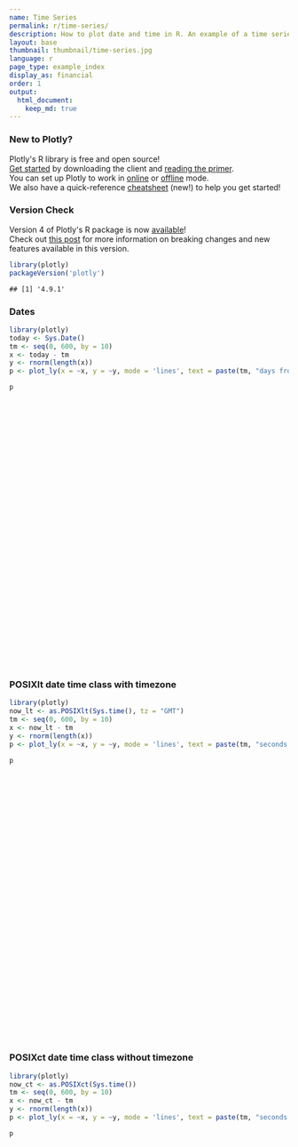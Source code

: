 ```yaml
---
name: Time Series
permalink: r/time-series/
description: How to plot date and time in R. An example of a time series plot with the POSIXct and Sys.Date classes.
layout: base
thumbnail: thumbnail/time-series.jpg
language: r
page_type: example_index
display_as: financial
order: 1
output:
  html_document:
    keep_md: true
---
```




### New to Plotly?

Plotly's R library is free and open source!<br>
[Get started](https://plot.ly/r/getting-started/) by downloading the client and [reading the primer](https://plot.ly/r/getting-started/).<br>
You can set up Plotly to work in [online](https://plot.ly/r/getting-started/#hosting-graphs-in-your-online-plotly-account) or [offline](https://plot.ly/r/offline/) mode.<br>
We also have a quick-reference [cheatsheet](https://images.plot.ly/plotly-documentation/images/r_cheat_sheet.pdf) (new!) to help you get started!

### Version Check

Version 4 of Plotly's R package is now [available](https://plot.ly/r/getting-started/#installation)!<br>
Check out [this post](http://moderndata.plot.ly/upgrading-to-plotly-4-0-and-above/) for more information on breaking changes and new features available in this version.

```r
library(plotly)
packageVersion('plotly')
```

```
## [1] '4.9.1'
```

### Dates


```r
library(plotly)
today <- Sys.Date()
tm <- seq(0, 600, by = 10)
x <- today - tm
y <- rnorm(length(x))
p <- plot_ly(x = ~x, y = ~y, mode = 'lines', text = paste(tm, "days from today"))

p
```

<div id="htmlwidget-a42cfbd0e52a036d6a75" style="width:672px;height:480px;" class="plotly html-widget"></div>
<script type="application/json" data-for="htmlwidget-a42cfbd0e52a036d6a75">{"x":{"visdat":{"1cf5101d6c91":["function () ","plotlyVisDat"]},"cur_data":"1cf5101d6c91","attrs":{"1cf5101d6c91":{"x":{},"y":{},"mode":"lines","text":["0 days from today","10 days from today","20 days from today","30 days from today","40 days from today","50 days from today","60 days from today","70 days from today","80 days from today","90 days from today","100 days from today","110 days from today","120 days from today","130 days from today","140 days from today","150 days from today","160 days from today","170 days from today","180 days from today","190 days from today","200 days from today","210 days from today","220 days from today","230 days from today","240 days from today","250 days from today","260 days from today","270 days from today","280 days from today","290 days from today","300 days from today","310 days from today","320 days from today","330 days from today","340 days from today","350 days from today","360 days from today","370 days from today","380 days from today","390 days from today","400 days from today","410 days from today","420 days from today","430 days from today","440 days from today","450 days from today","460 days from today","470 days from today","480 days from today","490 days from today","500 days from today","510 days from today","520 days from today","530 days from today","540 days from today","550 days from today","560 days from today","570 days from today","580 days from today","590 days from today","600 days from today"],"alpha_stroke":1,"sizes":[10,100],"spans":[1,20]}},"layout":{"margin":{"b":40,"l":60,"t":25,"r":10},"xaxis":{"domain":[0,1],"automargin":true,"title":"x"},"yaxis":{"domain":[0,1],"automargin":true,"title":"y"},"hovermode":"closest","showlegend":false},"source":"A","config":{"showSendToCloud":false},"data":[{"x":["2020-01-22","2020-01-12","2020-01-02","2019-12-23","2019-12-13","2019-12-03","2019-11-23","2019-11-13","2019-11-03","2019-10-24","2019-10-14","2019-10-04","2019-09-24","2019-09-14","2019-09-04","2019-08-25","2019-08-15","2019-08-05","2019-07-26","2019-07-16","2019-07-06","2019-06-26","2019-06-16","2019-06-06","2019-05-27","2019-05-17","2019-05-07","2019-04-27","2019-04-17","2019-04-07","2019-03-28","2019-03-18","2019-03-08","2019-02-26","2019-02-16","2019-02-06","2019-01-27","2019-01-17","2019-01-07","2018-12-28","2018-12-18","2018-12-08","2018-11-28","2018-11-18","2018-11-08","2018-10-29","2018-10-19","2018-10-09","2018-09-29","2018-09-19","2018-09-09","2018-08-30","2018-08-20","2018-08-10","2018-07-31","2018-07-21","2018-07-11","2018-07-01","2018-06-21","2018-06-11","2018-06-01"],"y":[0.615367071554764,1.05555708954482,1.08741438423963,-0.162237393967312,0.661326535643347,2.25609151564957,1.11481176207792,-0.868865203383714,-0.0439378782636331,-1.59193407681878,-0.854824411014407,-0.0585747173516337,-0.0438751751786596,1.74155688567859,-1.05267398161016,0.718562317473034,1.09383021348565,-1.13985987083072,-0.408316335537427,-1.28400496636267,-0.729002958000407,-0.0617990167473768,-0.749980820067459,0.0629433567080601,-2.07667314196412,-0.981895346957215,2.76362057943046,-1.24178908293149,0.426620933913313,0.584257092211857,-0.320087450087444,-1.46501382546312,0.414441610705256,-1.19813697290623,-0.762565239606339,1.37537285412867,-1.38117128099539,0.255479065782013,-1.10665195145223,-1.12995151067131,-1.09070739256751,-1.17755066907742,0.385277719605884,-0.643633477445307,0.625589107099779,0.720028113320036,0.28461375794645,-0.203678165578962,0.0300834041081115,-0.678776720160677,-1.55883033334734,-0.121865039040512,0.37835319756528,-0.451128553234047,-1.84704687484131,-0.273316876542816,1.86663634896109,0.486163624478481,0.138164917145499,-1.36033153115782,0.516704551496844],"mode":"lines","text":["0 days from today","10 days from today","20 days from today","30 days from today","40 days from today","50 days from today","60 days from today","70 days from today","80 days from today","90 days from today","100 days from today","110 days from today","120 days from today","130 days from today","140 days from today","150 days from today","160 days from today","170 days from today","180 days from today","190 days from today","200 days from today","210 days from today","220 days from today","230 days from today","240 days from today","250 days from today","260 days from today","270 days from today","280 days from today","290 days from today","300 days from today","310 days from today","320 days from today","330 days from today","340 days from today","350 days from today","360 days from today","370 days from today","380 days from today","390 days from today","400 days from today","410 days from today","420 days from today","430 days from today","440 days from today","450 days from today","460 days from today","470 days from today","480 days from today","490 days from today","500 days from today","510 days from today","520 days from today","530 days from today","540 days from today","550 days from today","560 days from today","570 days from today","580 days from today","590 days from today","600 days from today"],"type":"scatter","marker":{"color":"rgba(31,119,180,1)","line":{"color":"rgba(31,119,180,1)"}},"error_y":{"color":"rgba(31,119,180,1)"},"error_x":{"color":"rgba(31,119,180,1)"},"line":{"color":"rgba(31,119,180,1)"},"xaxis":"x","yaxis":"y","frame":null}],"highlight":{"on":"plotly_click","persistent":false,"dynamic":false,"selectize":false,"opacityDim":0.2,"selected":{"opacity":1},"debounce":0},"shinyEvents":["plotly_hover","plotly_click","plotly_selected","plotly_relayout","plotly_brushed","plotly_brushing","plotly_clickannotation","plotly_doubleclick","plotly_deselect","plotly_afterplot","plotly_sunburstclick"],"base_url":"https://plot.ly"},"evals":[],"jsHooks":[]}</script>

### POSIXlt date time class with timezone


```r
library(plotly)
now_lt <- as.POSIXlt(Sys.time(), tz = "GMT")
tm <- seq(0, 600, by = 10)
x <- now_lt - tm
y <- rnorm(length(x))
p <- plot_ly(x = ~x, y = ~y, mode = 'lines', text = paste(tm, "seconds from now in GMT"))

p
```

<div id="htmlwidget-edb4ad07601aa4954207" style="width:672px;height:480px;" class="plotly html-widget"></div>
<script type="application/json" data-for="htmlwidget-edb4ad07601aa4954207">{"x":{"visdat":{"1cf55880af7a":["function () ","plotlyVisDat"]},"cur_data":"1cf55880af7a","attrs":{"1cf55880af7a":{"x":{},"y":{},"mode":"lines","text":["0 seconds from now in GMT","10 seconds from now in GMT","20 seconds from now in GMT","30 seconds from now in GMT","40 seconds from now in GMT","50 seconds from now in GMT","60 seconds from now in GMT","70 seconds from now in GMT","80 seconds from now in GMT","90 seconds from now in GMT","100 seconds from now in GMT","110 seconds from now in GMT","120 seconds from now in GMT","130 seconds from now in GMT","140 seconds from now in GMT","150 seconds from now in GMT","160 seconds from now in GMT","170 seconds from now in GMT","180 seconds from now in GMT","190 seconds from now in GMT","200 seconds from now in GMT","210 seconds from now in GMT","220 seconds from now in GMT","230 seconds from now in GMT","240 seconds from now in GMT","250 seconds from now in GMT","260 seconds from now in GMT","270 seconds from now in GMT","280 seconds from now in GMT","290 seconds from now in GMT","300 seconds from now in GMT","310 seconds from now in GMT","320 seconds from now in GMT","330 seconds from now in GMT","340 seconds from now in GMT","350 seconds from now in GMT","360 seconds from now in GMT","370 seconds from now in GMT","380 seconds from now in GMT","390 seconds from now in GMT","400 seconds from now in GMT","410 seconds from now in GMT","420 seconds from now in GMT","430 seconds from now in GMT","440 seconds from now in GMT","450 seconds from now in GMT","460 seconds from now in GMT","470 seconds from now in GMT","480 seconds from now in GMT","490 seconds from now in GMT","500 seconds from now in GMT","510 seconds from now in GMT","520 seconds from now in GMT","530 seconds from now in GMT","540 seconds from now in GMT","550 seconds from now in GMT","560 seconds from now in GMT","570 seconds from now in GMT","580 seconds from now in GMT","590 seconds from now in GMT","600 seconds from now in GMT"],"alpha_stroke":1,"sizes":[10,100],"spans":[1,20]}},"layout":{"margin":{"b":40,"l":60,"t":25,"r":10},"xaxis":{"domain":[0,1],"automargin":true,"title":"x"},"yaxis":{"domain":[0,1],"automargin":true,"title":"y"},"hovermode":"closest","showlegend":false},"source":"A","config":{"showSendToCloud":false},"data":[{"x":["2020-01-22 20:43:21","2020-01-22 20:43:11","2020-01-22 20:43:01","2020-01-22 20:42:51","2020-01-22 20:42:41","2020-01-22 20:42:31","2020-01-22 20:42:21","2020-01-22 20:42:11","2020-01-22 20:42:01","2020-01-22 20:41:51","2020-01-22 20:41:41","2020-01-22 20:41:31","2020-01-22 20:41:21","2020-01-22 20:41:11","2020-01-22 20:41:01","2020-01-22 20:40:51","2020-01-22 20:40:41","2020-01-22 20:40:31","2020-01-22 20:40:21","2020-01-22 20:40:11","2020-01-22 20:40:01","2020-01-22 20:39:51","2020-01-22 20:39:41","2020-01-22 20:39:31","2020-01-22 20:39:21","2020-01-22 20:39:11","2020-01-22 20:39:01","2020-01-22 20:38:51","2020-01-22 20:38:41","2020-01-22 20:38:31","2020-01-22 20:38:21","2020-01-22 20:38:11","2020-01-22 20:38:01","2020-01-22 20:37:51","2020-01-22 20:37:41","2020-01-22 20:37:31","2020-01-22 20:37:21","2020-01-22 20:37:11","2020-01-22 20:37:01","2020-01-22 20:36:51","2020-01-22 20:36:41","2020-01-22 20:36:31","2020-01-22 20:36:21","2020-01-22 20:36:11","2020-01-22 20:36:01","2020-01-22 20:35:51","2020-01-22 20:35:41","2020-01-22 20:35:31","2020-01-22 20:35:21","2020-01-22 20:35:11","2020-01-22 20:35:01","2020-01-22 20:34:51","2020-01-22 20:34:41","2020-01-22 20:34:31","2020-01-22 20:34:21","2020-01-22 20:34:11","2020-01-22 20:34:01","2020-01-22 20:33:51","2020-01-22 20:33:41","2020-01-22 20:33:31","2020-01-22 20:33:21"],"y":[-0.594909075358955,0.0586268598078226,0.577948406690683,1.16981728458786,0.0530471428525459,0.0973523272662228,-0.363512173261648,0.755103613555093,-0.729047947283767,-1.96933044035895,0.153087234589526,0.195140369328074,0.449209663629952,1.10383048261674,0.12554431636568,-0.742619193439515,0.705918714939398,-0.438069396206462,1.2128391469443,-0.839209733922881,0.187218144880451,0.965514882587642,-0.104185637499082,-0.384324929977686,-2.81471855710049,0.980002434680325,1.70815542167906,-1.90119885771655,-1.66693106054966,0.116939646236933,0.687465332066376,-0.980691266133812,1.27585307911089,0.466289725320544,0.820708891952452,-1.144054166988,-0.62405322778533,-0.624595846698693,0.0504206259649034,0.733197496752386,-0.618990315850302,-1.03881132153566,1.52778689845692,1.24031138119639,-0.896893661769866,1.08111292749783,0.64086895194924,-1.40938100785971,-0.808414712007407,-0.395347681724114,-0.985013570808442,-1.12446893863101,1.96828558846306,-1.19861450747438,0.671297550376216,0.165850470175195,-1.44863169909349,1.0702718967982,-0.849960659285439,2.04983252295076,-1.18756262418981],"mode":"lines","text":["0 seconds from now in GMT","10 seconds from now in GMT","20 seconds from now in GMT","30 seconds from now in GMT","40 seconds from now in GMT","50 seconds from now in GMT","60 seconds from now in GMT","70 seconds from now in GMT","80 seconds from now in GMT","90 seconds from now in GMT","100 seconds from now in GMT","110 seconds from now in GMT","120 seconds from now in GMT","130 seconds from now in GMT","140 seconds from now in GMT","150 seconds from now in GMT","160 seconds from now in GMT","170 seconds from now in GMT","180 seconds from now in GMT","190 seconds from now in GMT","200 seconds from now in GMT","210 seconds from now in GMT","220 seconds from now in GMT","230 seconds from now in GMT","240 seconds from now in GMT","250 seconds from now in GMT","260 seconds from now in GMT","270 seconds from now in GMT","280 seconds from now in GMT","290 seconds from now in GMT","300 seconds from now in GMT","310 seconds from now in GMT","320 seconds from now in GMT","330 seconds from now in GMT","340 seconds from now in GMT","350 seconds from now in GMT","360 seconds from now in GMT","370 seconds from now in GMT","380 seconds from now in GMT","390 seconds from now in GMT","400 seconds from now in GMT","410 seconds from now in GMT","420 seconds from now in GMT","430 seconds from now in GMT","440 seconds from now in GMT","450 seconds from now in GMT","460 seconds from now in GMT","470 seconds from now in GMT","480 seconds from now in GMT","490 seconds from now in GMT","500 seconds from now in GMT","510 seconds from now in GMT","520 seconds from now in GMT","530 seconds from now in GMT","540 seconds from now in GMT","550 seconds from now in GMT","560 seconds from now in GMT","570 seconds from now in GMT","580 seconds from now in GMT","590 seconds from now in GMT","600 seconds from now in GMT"],"type":"scatter","marker":{"color":"rgba(31,119,180,1)","line":{"color":"rgba(31,119,180,1)"}},"error_y":{"color":"rgba(31,119,180,1)"},"error_x":{"color":"rgba(31,119,180,1)"},"line":{"color":"rgba(31,119,180,1)"},"xaxis":"x","yaxis":"y","frame":null}],"highlight":{"on":"plotly_click","persistent":false,"dynamic":false,"selectize":false,"opacityDim":0.2,"selected":{"opacity":1},"debounce":0},"shinyEvents":["plotly_hover","plotly_click","plotly_selected","plotly_relayout","plotly_brushed","plotly_brushing","plotly_clickannotation","plotly_doubleclick","plotly_deselect","plotly_afterplot","plotly_sunburstclick"],"base_url":"https://plot.ly"},"evals":[],"jsHooks":[]}</script>

### POSIXct date time class without timezone


```r
library(plotly)
now_ct <- as.POSIXct(Sys.time())
tm <- seq(0, 600, by = 10)
x <- now_ct - tm
y <- rnorm(length(x))
p <- plot_ly(x = ~x, y = ~y, mode = 'lines', text = paste(tm, "seconds from now in", Sys.timezone()))

p
```

<div id="htmlwidget-928bcd1961527b76c90f" style="width:672px;height:480px;" class="plotly html-widget"></div>
<script type="application/json" data-for="htmlwidget-928bcd1961527b76c90f">{"x":{"visdat":{"1cf522af4ca0":["function () ","plotlyVisDat"]},"cur_data":"1cf522af4ca0","attrs":{"1cf522af4ca0":{"x":{},"y":{},"mode":"lines","text":["0 seconds from now in Etc/UTC","10 seconds from now in Etc/UTC","20 seconds from now in Etc/UTC","30 seconds from now in Etc/UTC","40 seconds from now in Etc/UTC","50 seconds from now in Etc/UTC","60 seconds from now in Etc/UTC","70 seconds from now in Etc/UTC","80 seconds from now in Etc/UTC","90 seconds from now in Etc/UTC","100 seconds from now in Etc/UTC","110 seconds from now in Etc/UTC","120 seconds from now in Etc/UTC","130 seconds from now in Etc/UTC","140 seconds from now in Etc/UTC","150 seconds from now in Etc/UTC","160 seconds from now in Etc/UTC","170 seconds from now in Etc/UTC","180 seconds from now in Etc/UTC","190 seconds from now in Etc/UTC","200 seconds from now in Etc/UTC","210 seconds from now in Etc/UTC","220 seconds from now in Etc/UTC","230 seconds from now in Etc/UTC","240 seconds from now in Etc/UTC","250 seconds from now in Etc/UTC","260 seconds from now in Etc/UTC","270 seconds from now in Etc/UTC","280 seconds from now in Etc/UTC","290 seconds from now in Etc/UTC","300 seconds from now in Etc/UTC","310 seconds from now in Etc/UTC","320 seconds from now in Etc/UTC","330 seconds from now in Etc/UTC","340 seconds from now in Etc/UTC","350 seconds from now in Etc/UTC","360 seconds from now in Etc/UTC","370 seconds from now in Etc/UTC","380 seconds from now in Etc/UTC","390 seconds from now in Etc/UTC","400 seconds from now in Etc/UTC","410 seconds from now in Etc/UTC","420 seconds from now in Etc/UTC","430 seconds from now in Etc/UTC","440 seconds from now in Etc/UTC","450 seconds from now in Etc/UTC","460 seconds from now in Etc/UTC","470 seconds from now in Etc/UTC","480 seconds from now in Etc/UTC","490 seconds from now in Etc/UTC","500 seconds from now in Etc/UTC","510 seconds from now in Etc/UTC","520 seconds from now in Etc/UTC","530 seconds from now in Etc/UTC","540 seconds from now in Etc/UTC","550 seconds from now in Etc/UTC","560 seconds from now in Etc/UTC","570 seconds from now in Etc/UTC","580 seconds from now in Etc/UTC","590 seconds from now in Etc/UTC","600 seconds from now in Etc/UTC"],"alpha_stroke":1,"sizes":[10,100],"spans":[1,20]}},"layout":{"margin":{"b":40,"l":60,"t":25,"r":10},"xaxis":{"domain":[0,1],"automargin":true,"title":"x"},"yaxis":{"domain":[0,1],"automargin":true,"title":"y"},"hovermode":"closest","showlegend":false},"source":"A","config":{"showSendToCloud":false},"data":[{"x":["2020-01-22 20:43:21","2020-01-22 20:43:11","2020-01-22 20:43:01","2020-01-22 20:42:51","2020-01-22 20:42:41","2020-01-22 20:42:31","2020-01-22 20:42:21","2020-01-22 20:42:11","2020-01-22 20:42:01","2020-01-22 20:41:51","2020-01-22 20:41:41","2020-01-22 20:41:31","2020-01-22 20:41:21","2020-01-22 20:41:11","2020-01-22 20:41:01","2020-01-22 20:40:51","2020-01-22 20:40:41","2020-01-22 20:40:31","2020-01-22 20:40:21","2020-01-22 20:40:11","2020-01-22 20:40:01","2020-01-22 20:39:51","2020-01-22 20:39:41","2020-01-22 20:39:31","2020-01-22 20:39:21","2020-01-22 20:39:11","2020-01-22 20:39:01","2020-01-22 20:38:51","2020-01-22 20:38:41","2020-01-22 20:38:31","2020-01-22 20:38:21","2020-01-22 20:38:11","2020-01-22 20:38:01","2020-01-22 20:37:51","2020-01-22 20:37:41","2020-01-22 20:37:31","2020-01-22 20:37:21","2020-01-22 20:37:11","2020-01-22 20:37:01","2020-01-22 20:36:51","2020-01-22 20:36:41","2020-01-22 20:36:31","2020-01-22 20:36:21","2020-01-22 20:36:11","2020-01-22 20:36:01","2020-01-22 20:35:51","2020-01-22 20:35:41","2020-01-22 20:35:31","2020-01-22 20:35:21","2020-01-22 20:35:11","2020-01-22 20:35:01","2020-01-22 20:34:51","2020-01-22 20:34:41","2020-01-22 20:34:31","2020-01-22 20:34:21","2020-01-22 20:34:11","2020-01-22 20:34:01","2020-01-22 20:33:51","2020-01-22 20:33:41","2020-01-22 20:33:31","2020-01-22 20:33:21"],"y":[-1.91838089408462,-0.378413087507687,-0.71191191298628,-0.61036266645303,0.256739142183364,-0.396237558100462,0.135756590815147,0.173484600517268,-0.26576578016955,-1.39168914037996,-0.365039843740715,-0.0125536026755498,-0.290151010135345,-1.58150923384697,-0.0708419037517437,0.118668687973458,0.896920915088389,1.51548896984445,1.1403094125977,-0.106062320330615,0.391318683279242,-1.7738016144704,-2.21416514705009,-0.565380239831693,0.850046432411901,-0.126041197068293,0.699714516169617,0.74878764285481,-1.31630416029525,-1.44790833404305,-0.232055531753657,0.428927681462125,0.832816041729413,-0.410126733593297,1.24791070366174,0.440093689492653,0.2939735538087,-1.6171764021304,-0.567800401114263,-0.059492125757841,-1.26934017757812,1.12589868982293,1.53059481962127,1.5180702566538,-1.86050731717331,1.18385689632106,0.931878650803027,-0.590014354824342,-0.192470963254985,0.0606323862952426,-0.468406768572353,-1.2574561491537,-1.10696667886195,-1.36559154608188,-0.62458209362802,-0.371359203235351,-1.94789829189172,1.15883967942359,0.0402580276612796,-1.21236201491897,0.0604549066277522],"mode":"lines","text":["0 seconds from now in Etc/UTC","10 seconds from now in Etc/UTC","20 seconds from now in Etc/UTC","30 seconds from now in Etc/UTC","40 seconds from now in Etc/UTC","50 seconds from now in Etc/UTC","60 seconds from now in Etc/UTC","70 seconds from now in Etc/UTC","80 seconds from now in Etc/UTC","90 seconds from now in Etc/UTC","100 seconds from now in Etc/UTC","110 seconds from now in Etc/UTC","120 seconds from now in Etc/UTC","130 seconds from now in Etc/UTC","140 seconds from now in Etc/UTC","150 seconds from now in Etc/UTC","160 seconds from now in Etc/UTC","170 seconds from now in Etc/UTC","180 seconds from now in Etc/UTC","190 seconds from now in Etc/UTC","200 seconds from now in Etc/UTC","210 seconds from now in Etc/UTC","220 seconds from now in Etc/UTC","230 seconds from now in Etc/UTC","240 seconds from now in Etc/UTC","250 seconds from now in Etc/UTC","260 seconds from now in Etc/UTC","270 seconds from now in Etc/UTC","280 seconds from now in Etc/UTC","290 seconds from now in Etc/UTC","300 seconds from now in Etc/UTC","310 seconds from now in Etc/UTC","320 seconds from now in Etc/UTC","330 seconds from now in Etc/UTC","340 seconds from now in Etc/UTC","350 seconds from now in Etc/UTC","360 seconds from now in Etc/UTC","370 seconds from now in Etc/UTC","380 seconds from now in Etc/UTC","390 seconds from now in Etc/UTC","400 seconds from now in Etc/UTC","410 seconds from now in Etc/UTC","420 seconds from now in Etc/UTC","430 seconds from now in Etc/UTC","440 seconds from now in Etc/UTC","450 seconds from now in Etc/UTC","460 seconds from now in Etc/UTC","470 seconds from now in Etc/UTC","480 seconds from now in Etc/UTC","490 seconds from now in Etc/UTC","500 seconds from now in Etc/UTC","510 seconds from now in Etc/UTC","520 seconds from now in Etc/UTC","530 seconds from now in Etc/UTC","540 seconds from now in Etc/UTC","550 seconds from now in Etc/UTC","560 seconds from now in Etc/UTC","570 seconds from now in Etc/UTC","580 seconds from now in Etc/UTC","590 seconds from now in Etc/UTC","600 seconds from now in Etc/UTC"],"type":"scatter","marker":{"color":"rgba(31,119,180,1)","line":{"color":"rgba(31,119,180,1)"}},"error_y":{"color":"rgba(31,119,180,1)"},"error_x":{"color":"rgba(31,119,180,1)"},"line":{"color":"rgba(31,119,180,1)"},"xaxis":"x","yaxis":"y","frame":null}],"highlight":{"on":"plotly_click","persistent":false,"dynamic":false,"selectize":false,"opacityDim":0.2,"selected":{"opacity":1},"debounce":0},"shinyEvents":["plotly_hover","plotly_click","plotly_selected","plotly_relayout","plotly_brushed","plotly_brushing","plotly_clickannotation","plotly_doubleclick","plotly_deselect","plotly_afterplot","plotly_sunburstclick"],"base_url":"https://plot.ly"},"evals":[],"jsHooks":[]}</script>
